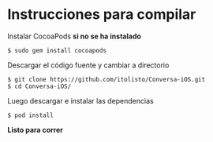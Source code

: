 Instrucciones para compilar
==============

Instalar CocoaPods **si no se ha instalado**

    $ sudo gem install cocoapods

Descargar el código fuente y cambiar a directorio

    $ git clone https://github.com/itolisto/Conversa-iOS.git
    $ cd Conversa-iOS/

Luego descargar e instalar las dependencias

    $ pod install

**Listo para correr**
